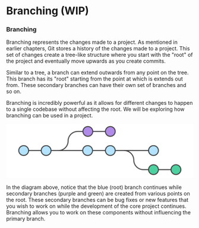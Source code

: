 # Branching (WIP)

### Branching

Branching represents the changes made to a project. As mentioned in earlier chapters, Git stores a history of the changes made to a project. This set of changes create a tree-like structure where you start with the "root" of the project and eventually move upwards as you create commits.

Similar to a tree, a branch can extend outwards from any point on the tree. This branch has its "root" starting from the point at which is extends out from. These secondary branches can have their own set of branches and so on.

Branching is incredibly powerful as it allows for different changes to happen to a single codebase without affecting the root. We will be exploring how branching can be used in a project.

![Branching](./res/branching.svg)

In the diagram above, notice that the blue (root) branch continues while secondary branches (purple and green) are created from various points on the root. These secondary branches can be bug fixes or new features that you wish to work on while the development of the core project continues. Branching allows you to work on these components without influencing the primary branch.
